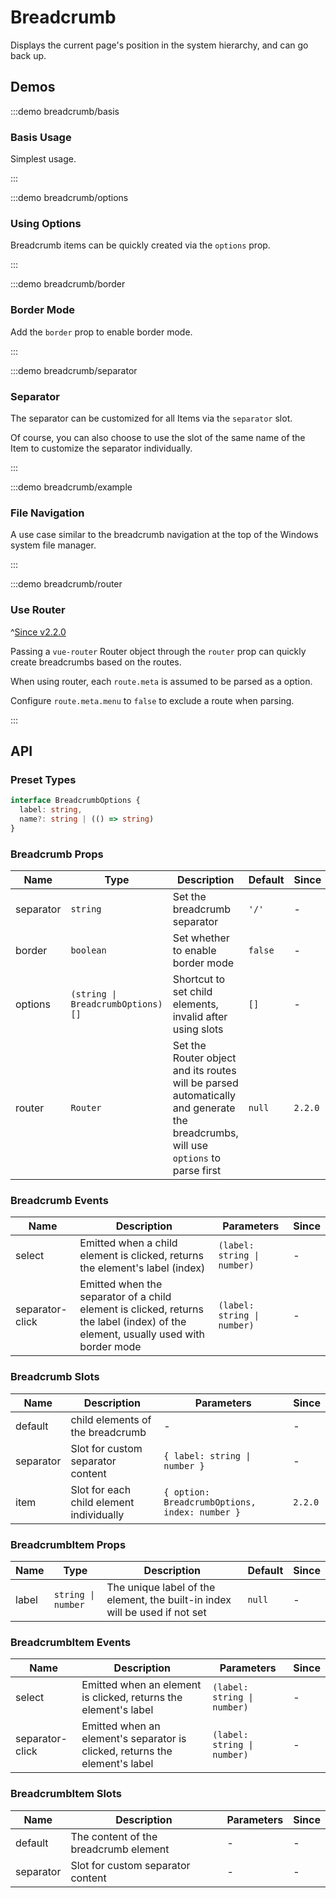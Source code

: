 # Breadcrumb

Displays the current page's position in the system hierarchy, and can go back up.

## Demos

:::demo breadcrumb/basis

### Basis Usage

Simplest usage.

:::

:::demo breadcrumb/options

### Using Options

Breadcrumb items can be quickly created via the `options` prop.

:::

:::demo breadcrumb/border

### Border Mode

Add the `border` prop to enable border mode.

:::

:::demo breadcrumb/separator

### Separator

The separator can be customized for all Items via the `separator` slot.

Of course, you can also choose to use the slot of the same name of the Item to customize the separator individually.

:::

:::demo breadcrumb/example

### File Navigation

A use case similar to the breadcrumb navigation at the top of the Windows system file manager.

:::

:::demo breadcrumb/router

### Use Router

^[Since v2.2.0](!s)

Passing a `vue-router` Router object through the `router` prop can quickly create breadcrumbs based on the routes.

When using router, each `route.meta` is assumed to be parsed as a option.

Configure `route.meta.menu` to `false` to exclude a route when parsing.

:::

## API

### Preset Types

```ts
interface BreadcrumbOptions {
  label: string,
  name?: string | (() => string)
}
```

### Breadcrumb Props

| Name      | Type                              | Description                                                                                                                       | Default | Since   |
| --------- | --------------------------------- | --------------------------------------------------------------------------------------------------------------------------------- | ------- | ------- |
| separator | `string`                          | Set the breadcrumb separator                                                                                                      | `'/'`   | -       |
| border    | `boolean`                         | Set whether to enable border mode                                                                                                 | `false` | -       |
| options   | `(string \| BreadcrumbOptions)[]` | Shortcut to set child elements, invalid after using slots                                                                         | `[]`    | -       |
| router    | `Router`                          | Set the Router object and its routes will be parsed automatically and generate the breadcrumbs, will use `options` to parse first | `null`  | `2.2.0` |

### Breadcrumb Events

| Name            | Description                                                                                                                       | Parameters                  | Since |
| --------------- | --------------------------------------------------------------------------------------------------------------------------------- | --------------------------- | ----- |
| select          | Emitted when a child element is clicked, returns the element's label (index)                                                      | `(label: string \| number)` | -     |
| separator-click | Emitted when the separator of a child element is clicked, returns the label (index) of the element, usually used with border mode | `(label: string \| number)` | -     |

### Breadcrumb Slots

| Name      | Description                              | Parameters                                     | Since   |
| --------- | ---------------------------------------- | ---------------------------------------------- | ------- |
| default   | child elements of the breadcrumb         | -                                              | -       |
| separator | Slot for custom separator content        | `{ label: string \| number }`                  | -       |
| item      | Slot for each child element individually | `{ option: BreadcrumbOptions, index: number }` | `2.2.0` |

### BreadcrumbItem Props

| Name  | Type               | Description                                                                 | Default | Since |
| ----- | ------------------ | --------------------------------------------------------------------------- | ------- | ----- |
| label | `string \| number` | The unique label of the element, the built-in index will be used if not set | `null`  | -     |

### BreadcrumbItem Events

| Name            | Description                                                                 | Parameters                  | Since |
| --------------- | --------------------------------------------------------------------------- | --------------------------- | ----- |
| select          | Emitted when an element is clicked, returns the element's label             | `(label: string \| number)` | -     |
| separator-click | Emitted when an element's separator is clicked, returns the element's label | `(label: string \| number)` | -     |

### BreadcrumbItem Slots

| Name      | Description                           | Parameters | Since |
| --------- | ------------------------------------- | ---------- | ----- |
| default   | The content of the breadcrumb element | -          | -     |
| separator | Slot for custom separator content     | -          | -     |
